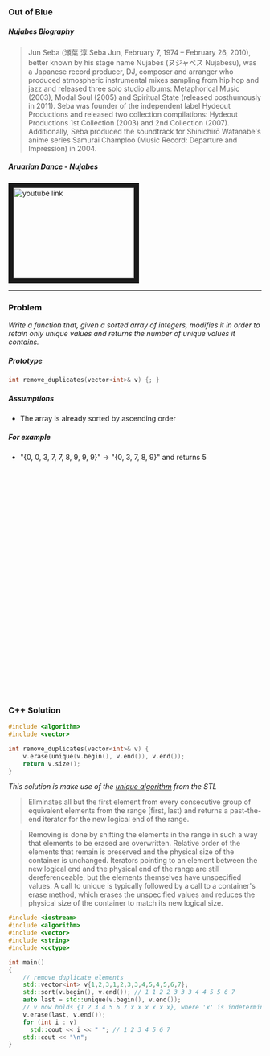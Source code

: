 ### Out of Blue

##### Nujabes Biography

> Jun Seba (瀬葉 淳 Seba Jun, February 7, 1974 – February 26, 2010), better known by his stage name Nujabes (ヌジャベス Nujabesu), was a Japanese record producer, DJ, composer and arranger who produced atmospheric instrumental mixes sampling from hip hop and jazz and released three solo studio albums: Metaphorical Music (2003), Modal Soul (2005) and Spiritual State (released posthumously in 2011). Seba was founder of the independent label Hydeout Productions and released two collection compilations: Hydeout Productions 1st Collection (2003) and 2nd Collection (2007).  
> Additionally, Seba produced the soundtrack for Shinichirō Watanabe's anime series Samurai Champloo (Music Record: Departure and Impression) in 2004.

##### Aruarian Dance - Nujabes

<a href="https://www.youtube.com/watch?v=TYRDgd3Tb44
" target="_blank"><img src="http://img.youtube.com/vi/TYRDgd3Tb44/0.jpg"
alt="youtube link" width="240" height="180" border="10" /></a>

---

### Problem
*Write a function that, given a sorted array of integers, modifies it in order to retain only unique values and returns the number of unique values it contains.*

##### Prototype
```c++
int remove_duplicates(vector<int>& v) {; }
```

##### Assumptions
* The array is already sorted by ascending order

##### For example
* "{0, 0, 3, 7, 7, 8, 9, 9, 9}" -> "{0, 3, 7, 8, 9}" and returns 5

<pre>




























</pre>

### C++ Solution
```c++
#include <algorithm>
#include <vector>

int remove_duplicates(vector<int>& v) {
    v.erase(unique(v.begin(), v.end()), v.end());
    return v.size();
}
```

*This solution is make use of the [unique algorithm](https://en.cppreference.com/w/cpp/algorithm/unique) from the STL*

> Eliminates all but the first element from every consecutive group of equivalent elements from the range [first, last) and returns a past-the-end iterator for the new logical end of the range.

> Removing is done by shifting the elements in the range in such a way that elements to be erased are overwritten. Relative order of the elements that remain is preserved and the physical size of the container is unchanged. Iterators pointing to an element between the new logical end and the physical end of the range are still dereferenceable, but the elements themselves have unspecified values. A call to unique is typically followed by a call to a container's erase method, which erases the unspecified values and reduces the physical size of the container to match its new logical size.

```c++
#include <iostream>
#include <algorithm>
#include <vector>
#include <string>
#include <cctype>

int main()
{
    // remove duplicate elements
    std::vector<int> v{1,2,3,1,2,3,3,4,5,4,5,6,7};
    std::sort(v.begin(), v.end()); // 1 1 2 2 3 3 3 4 4 5 5 6 7
    auto last = std::unique(v.begin(), v.end());
    // v now holds {1 2 3 4 5 6 7 x x x x x x}, where 'x' is indeterminate
    v.erase(last, v.end());
    for (int i : v)
      std::cout << i << " "; // 1 2 3 4 5 6 7
    std::cout << "\n";
}
```
